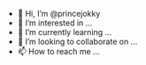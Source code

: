 - 👋 Hi, I’m @princejokky
- 👀 I’m interested in ...
- 🌱 I’m currently learning ...
- 💞️ I’m looking to collaborate on ...
- 📫 How to reach me ...

<!---
princejokky/princejokky is a ✨ special ✨ repository because its `README.md` (this file) appears on your GitHub profile.
You can click the Preview link to take a look at your changes.
--->

